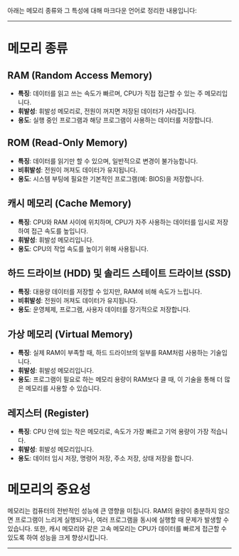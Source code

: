 아래는 메모리 종류와 그 특성에 대해 마크다운 언어로 정리한 내용입니다:

---

# 메모리 종류

## RAM (Random Access Memory)

- **특징**: 데이터를 읽고 쓰는 속도가 빠르며, CPU가 직접 접근할 수 있는 주 메모리입니다.
- **휘발성**: 휘발성 메모리로, 전원이 꺼지면 저장된 데이터가 사라집니다.
- **용도**: 실행 중인 프로그램과 해당 프로그램이 사용하는 데이터를 저장합니다.

## ROM (Read-Only Memory)

- **특징**: 데이터를 읽기만 할 수 있으며, 일반적으로 변경이 불가능합니다.
- **비휘발성**: 전원이 꺼져도 데이터가 유지됩니다.
- **용도**: 시스템 부팅에 필요한 기본적인 프로그램(예: BIOS)을 저장합니다.

## 캐시 메모리 (Cache Memory)

- **특징**: CPU와 RAM 사이에 위치하며, CPU가 자주 사용하는 데이터를 임시로 저장하여 접근 속도를 높입니다.
- **휘발성**: 휘발성 메모리입니다.
- **용도**: CPU의 작업 속도를 높이기 위해 사용됩니다.

## 하드 드라이브 (HDD) 및 솔리드 스테이트 드라이브 (SSD)

- **특징**: 대용량 데이터를 저장할 수 있지만, RAM에 비해 속도가 느립니다.
- **비휘발성**: 전원이 꺼져도 데이터가 유지됩니다.
- **용도**: 운영체제, 프로그램, 사용자 데이터를 장기적으로 저장합니다.

## 가상 메모리 (Virtual Memory)

- **특징**: 실제 RAM이 부족할 때, 하드 드라이브의 일부를 RAM처럼 사용하는 기술입니다.
- **휘발성**: 휘발성 메모리입니다.
- **용도**: 프로그램이 필요로 하는 메모리 용량이 RAM보다 클 때, 이 기술을 통해 더 많은 메모리를 사용할 수 있습니다.

## 레지스터 (Register)

- **특징**: CPU 안에 있는 작은 메모리로, 속도가 가장 빠르고 기억 용량이 가장 적습니다.
- **휘발성**: 휘발성 메모리입니다.
- **용도**: 데이터 임시 저장, 명령어 저장, 주소 저장, 상태 저장을 합니다.

# 메모리의 중요성

메모리는 컴퓨터의 전반적인 성능에 큰 영향을 미칩니다. RAM의 용량이 충분하지 않으면 프로그램이 느리게 실행되거나, 여러 프로그램을 동시에 실행할 때 문제가 발생할 수 있습니다. 또한, 캐시 메모리와 같은 고속 메모리는 CPU가 데이터를 빠르게 접근할 수 있도록 하여 성능을 크게 향상시킵니다.

---
